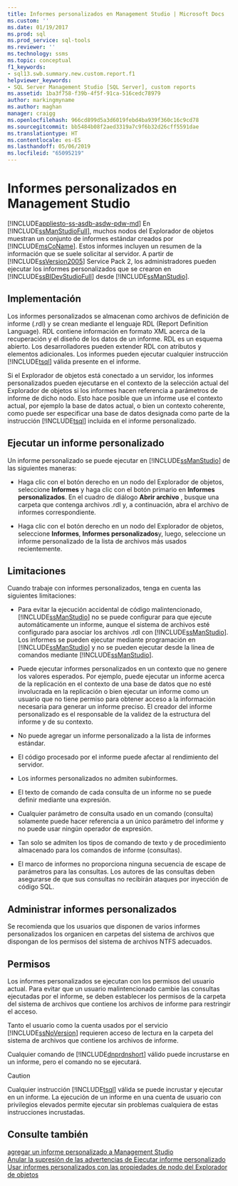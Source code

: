 ```yaml
---
title: Informes personalizados en Management Studio | Microsoft Docs
ms.custom: ''
ms.date: 01/19/2017
ms.prod: sql
ms.prod_service: sql-tools
ms.reviewer: ''
ms.technology: ssms
ms.topic: conceptual
f1_keywords:
- sql13.swb.summary.new.custom.report.f1
helpviewer_keywords:
- SQL Server Management Studio [SQL Server], custom reports
ms.assetid: 1ba3f758-f39b-4f5f-91ca-516cedc78979
author: markingmyname
ms.author: maghan
manager: craigg
ms.openlocfilehash: 966cd899d5a3d6019febd4ba939f360c16c9cd78
ms.sourcegitcommit: bb5484b08f2aed3319a7c9f6b32d26cff5591dae
ms.translationtype: HT
ms.contentlocale: es-ES
ms.lasthandoff: 05/06/2019
ms.locfileid: "65095219"
---
```

# <a name="custom-reports-in-management-studio"></a>Informes personalizados en Management Studio
[!INCLUDE[appliesto-ss-asdb-asdw-pdw-md](../../includes/appliesto-ss-asdb-asdw-pdw-md.md)]
En [!INCLUDE[ssManStudioFull](../../includes/ssmanstudiofull-md.md)], muchos nodos del Explorador de objetos muestran un conjunto de informes estándar creados por [!INCLUDE[msCoName](../../includes/msconame_md.md)]. Estos informes incluyen un resumen de la información que se suele solicitar al servidor. A partir de [!INCLUDE[ssVersion2005](../../includes/ssversion2005-md.md)] Service Pack 2, los administradores pueden ejecutar los informes personalizados que se crearon en [!INCLUDE[ssBIDevStudioFull](../../includes/ssbidevstudiofull_md.md)] desde [!INCLUDE[ssManStudio](../../includes/ssmanstudio-md.md)].  
  
## <a name="implementation"></a>Implementación  
Los informes personalizados se almacenan como archivos de definición de informe (.rdl) y se crean mediante el lenguaje RDL (Report Definition Language). RDL contiene información en formato XML acerca de la recuperación y el diseño de los datos de un informe. RDL es un esquema abierto. Los desarrolladores pueden extender RDL con atributos y elementos adicionales. Los informes pueden ejecutar cualquier instrucción [!INCLUDE[tsql](../../includes/tsql-md.md)] válida presente en el informe.  
  
Si el Explorador de objetos está conectado a un servidor, los informes personalizados pueden ejecutarse en el contexto de la selección actual del Explorador de objetos si los informes hacen referencia a parámetros de informe de dicho nodo. Esto hace posible que un informe use el contexto actual, por ejemplo la base de datos actual, o bien un contexto coherente, como puede ser especificar una base de datos designada como parte de la instrucción [!INCLUDE[tsql](../../includes/tsql-md.md)] incluida en el informe personalizado.  
  
## <a name="running-a-custom-report"></a>Ejecutar un informe personalizado  
Un informe personalizado se puede ejecutar en [!INCLUDE[ssManStudio](../../includes/ssmanstudio-md.md)] de las siguientes maneras:  
  
-   Haga clic con el botón derecho en un nodo del Explorador de objetos, seleccione **Informes** y haga clic con el botón primario en **Informes personalizados**. En el cuadro de diálogo **Abrir archivo** , busque una carpeta que contenga archivos .rdl y, a continuación, abra el archivo de informes correspondiente.  
  
-   Haga clic con el botón derecho en un nodo del Explorador de objetos, seleccione **Informes**, **Informes personalizados**y, luego, seleccione un informe personalizado de la lista de archivos más usados recientemente.  
  
## <a name="limitations"></a>Limitaciones  
Cuando trabaje con informes personalizados, tenga en cuenta las siguientes limitaciones:  
  
-   Para evitar la ejecución accidental de código malintencionado, [!INCLUDE[ssManStudio](../../includes/ssmanstudio-md.md)] no se puede configurar para que ejecute automáticamente un informe, aunque el sistema de archivos esté configurado para asociar los archivos .rdl con [!INCLUDE[ssManStudio](../../includes/ssmanstudio-md.md)]. Los informes se pueden ejecutar mediante programación en [!INCLUDE[ssManStudio](../../includes/ssmanstudio-md.md)] y no se pueden ejecutar desde la línea de comandos mediante [!INCLUDE[ssManStudio](../../includes/ssmanstudio-md.md)].  
  
-   Puede ejecutar informes personalizados en un contexto que no genere los valores esperados. Por ejemplo, puede ejecutar un informe acerca de la replicación en el contexto de una base de datos que no esté involucrada en la replicación o bien ejecutar un informe como un usuario que no tiene permiso para obtener acceso a la información necesaria para generar un informe preciso. El creador del informe personalizado es el responsable de la validez de la estructura del informe y de su contexto.  
  
-   No puede agregar un informe personalizado a la lista de informes estándar.  
  
-   El código procesado por el informe puede afectar al rendimiento del servidor.  
  
-   Los informes personalizados no admiten subinformes.  
  
-   El texto de comando de cada consulta de un informe no se puede definir mediante una expresión.  
  
-   Cualquier parámetro de consulta usado en un comando (consulta) solamente puede hacer referencia a un único parámetro del informe y no puede usar ningún operador de expresión.  
  
-   Tan solo se admiten los tipos de comando de texto y de procedimiento almacenado para los comandos de informe (consultas).  
  
-   El marco de informes no proporciona ninguna secuencia de escape de parámetros para las consultas. Los autores de las consultas deben asegurarse de que sus consultas no recibirán ataques por inyección de código SQL.  
  
## <a name="managing-custom-reports"></a>Administrar informes personalizados  
Se recomienda que los usuarios que disponen de varios informes personalizados los organicen en carpetas del sistema de archivos que dispongan de los permisos del sistema de archivos NTFS adecuados.  
  
## <a name="permissions"></a>Permisos  
Los informes personalizados se ejecutan con los permisos del usuario actual. Para evitar que un usuario malintencionado cambie las consultas ejecutadas por el informe, se deben establecer los permisos de la carpeta del sistema de archivos que contiene los archivos de informe para restringir el acceso.  
  
Tanto el usuario como la cuenta usados por el servicio [!INCLUDE[ssNoVersion](../../includes/ssnoversion-md.md)] requieren acceso de lectura en la carpeta del sistema de archivos que contiene los archivos de informe.  
  
Cualquier comando de [!INCLUDE[dnprdnshort](../../includes/dnprdnshort_md.md)] válido puede incrustarse en un informe, pero el comando no se ejecutará.  
  
> [!CAUTION]  
> Cualquier instrucción [!INCLUDE[tsql](../../includes/tsql-md.md)] válida se puede incrustar y ejecutar en un informe. La ejecución de un informe en una cuenta de usuario con privilegios elevados permite ejecutar sin problemas cualquiera de estas instrucciones incrustadas.  
  

  
## <a name="see-also"></a>Consulte también  
[agregar un informe personalizado a Management Studio](../../ssms/object/add-a-custom-report-to-management-studio.md)  
[Anular la supresión de las advertencias de Ejecutar informe personalizado](../../ssms/object/unsuppress-run-custom-report-warnings.md)  
[Usar informes personalizados con las propiedades de nodo del Explorador de objetos](../../ssms/object/use-custom-reports-with-object-explorer-node-properties.md)  
  
